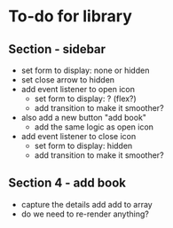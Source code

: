 # To-do for library

## Section - sidebar

-   set form to display: none or hidden
-   set close arrow to hidden
-   add event listener to open icon
    -   set form to display: ? (flex?)
    -   add transition to make it smoother?
-   also add a new button "add book"
    -   add the same logic as open icon
-   add event listener to close icon
    -   set form to display: hidden
    -   add transition to make it smoother?

## Section 4 - add book

-   capture the details add add to array
-   do we need to re-render anything?
